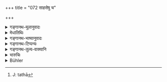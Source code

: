 +++
title = "072 साहसेषु च"

+++

<details><summary>गङ्गानथ-मूलानुवादः</summary>

In all cases of violence, of theft and adultery, and of assault, verbal and corporeal,—he shall not investigate the character of the witnesses.—(72)
</details>

<details><summary>मेधातिथिः</summary>

सहो बलम्, तद् आश्रित्य यत् क्रियते तत् **साहसम्** । राजवाल्ल्भ्येन महापक्षतया स्वशरीरबलेन बलवदाश्रयेण वा यद् अकार्यकरणं तत् **साहसम्**, यथा[^२७६] वस्त्रपाटनाग्निदाहकेशछेदादि । अन्यत् प्रसिद्धम् । अत्र साक्षिणो न परीक्ष्याः । "गृहिणः पुत्रिणः" (म्ध् ८.६२) इत्य् एवमादिरूपपरीक्षात्र प्रतिषिध्यते । या तु व्यभिचारहेतुतया शङ्क्यते रागद्वेषधनलोभादिरूपा सा कर्तव्यैव । दृष्टमूलत्वाद् अस्याः स्मृतेर् इत्य् उक्तम् ॥ ८.७२ ॥


[^२७६]:
     J: tathā
</details>

<details><summary>गङ्गानथ-भाष्यानुवादः</summary>

‘*Sāhasa*,’ ‘*violence*’;—‘*taha*’ means ‘*force*’; and what is done *by force* is ‘*sāhasa*,’ ‘*violence*’; whenever an improper act is done by a man, either on the strength of his being the king’s favourite, or of his having a large following, or of his own bodily strength, or of the help of some powerful person,—it is called ‘*sāhasa*,’ ‘*violence*.’
*e.g*., the tearing of cloths, the burning by fire, the cutting of the
hands, and so forth.

The rest are all well known.

In such oases the character of the witnesses need not be investigated;—this precludes the investigation that has been laid down above, under verse 60, *et seq*.; that investigation, on the other hand, which bears upon doubt regarding the man’s reliability, on account of the presence of love, hatred, avarice and the like,—that must be done. The placing of this limitation upon what is laid down in the text is justified by the consideration that the present treatise is known to have a visible source, in the person of a personal author; as has been explained before.—(72)
</details>

<details><summary>गङ्गानथ-टिप्पन्यः</summary>

This verse is quoted in *Kṛtyakalpataru* (32a);—and in *Vīramitrodaya*
(Vyavahāra, 50b).
</details>

<details><summary>गङ्गानथ-तुल्य-वाक्यानि</summary>

**(verses 8.70-72)**

See Comparative notes for [Verse
8.70].
</details>

<details><summary>भारुचिः</summary>

वस्त्रपाटनोल्कादहनकेशछेदनादिष्व् अप्रत्ययकारी पुरुषः क्रोधचापलप्रभवेषु । स्तेयादीनि प्रसिद्धानि । एवमादिषु न परीक्षेत साक्षिणम्, "गृहिणः पुत्रिणः" इत्य् एवमादिना लक्षणेन । अर्थसंबन्धादिभिस् तु सामर्थ्यात् परीक्ष्या एव "अनुमानेन" । प्रतिषिद्धा अपि सन्तः परीक्ष्या एव साक्षिणो ऽनुमानतः । एवं चानुमानोपदेष्(श्?)ओ ऽत्रार्थवान् भवतीत्य् उक्तः । यत्र पुनः साक्षिणां समगुणानां विप्रतिपत्तिः, तत्र —
</details>

<details><summary>Bühler</summary>

072	In all cases of violence, of theft and adultery, of defamation and assault, he must not examine the (competence of) witnesses (too strictly).
</details>
